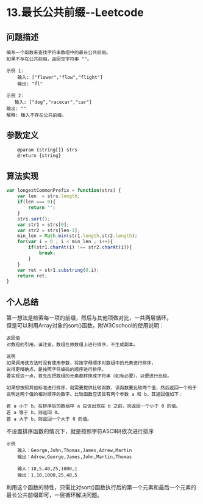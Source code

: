 # 13.最长公共前缀--Leetcode
>
## 问题描述
>
    编写一个函数来查找字符串数组中的最长公共前缀。
    如果不存在公共前缀，返回空字符串 ""。
>
    示例 1:
        输入: ["flower","flow","flight"]
        输出: "fl"
>
    示例 2:
       输入: ["dog","racecar","car"]
    输出: ""
    解释: 输入不存在公共前缀。
>
## 参数定义
>
```javascript
    @param {string[]} strs
    @return {string}
```
>
## 算法实现
>
```javascript
var longestCommonPrefix = function(strs) {
    var len  = strs.length;
    if(len === 0){
        return "";
    }
    strs.sort();
    var str1 = strs[0];
    var str2 = strs[len-1];
    min_len = Math.min(str1.length,str2.length);
    for(var i = 0 ; i < min_len ; i++){
        if(str1.charAt(i) !== str2.charAt(i)){
            break;
        }
    }
    var ret = str1.substring(0,i);
    return ret;
}
```
>
## 个人总结
>
第一想法是检索每一项的前缀，然后与其他项做对比，一共两层循环。  
但是可以利用Array对象的sort()函数，附W3Cschool的使用说明：  
>
    返回值
    对数组的引用。请注意，数组在原数组上进行排序，不生成副本。

    说明
    如果调用该方法时没有使用参数，将按字母顺序对数组中的元素进行排序，
    说得更精确点，是按照字符编码的顺序进行排序。
    要实现这一点，首先应把数组的元素都转换成字符串（如有必要），以便进行比较。

    如果想按照其他标准进行排序，就需要提供比较函数，该函数要比较两个值，然后返回一个用于说明这两个值的相对顺序的数字。比较函数应该具有两个参数 a 和 b，其返回值如下：

    若 a 小于 b，在排序后的数组中 a 应该出现在 b 之前，则返回一个小于 0 的值。
    若 a 等于 b，则返回 0。
    若 a 大于 b，则返回一个大于 0 的值。
>
不设置排序函数的情况下，就是按照字符ASCII码依次进行排序
>
    示例
        输入：George,John,Thomas,James,Adrew,Martin
        输出：Adrew,George,James,John,Martin,Thomas

        输入：10,5,40,25,1000,1
        输出：1,10,1000,25,40,5
>
利用这个函数的特性，只需比对sort()函数执行后的第一个元素和最后一个元素的最长公共前缀即可，一层循环解决问题。
>